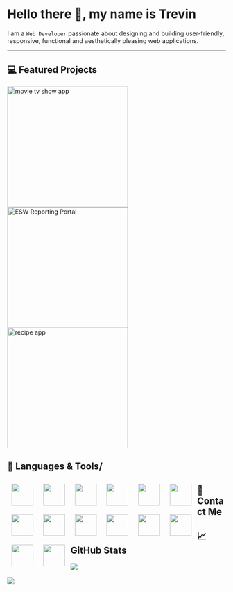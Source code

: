 # Hello there 👋, my name is Trevin

<p>I am a <code>Web Developer</code> passionate about designing and building user-friendly, responsive, functional and aesthetically pleasing web applications. </p>
<hr> 

## 💻 Featured Projects

<p align="left">
   <a href="https://github.com/trevinshu/movietvapp"><img width="278" src="https://denvercoder1-github-readme-stats.vercel.app/api/pin/?username=trevinshu&repo=movietvapp&title_color=70a5fd&icon_color=bf91f3&text_color=38bdae&bg_color=1a1b27&show_icons=false" alt="movie tv show app"/></a> 
   <a href="https://github.com/trevinshu/ESW-Reporting-Portal-Scrubbed"><img width="278" src="https://denvercoder1-github-readme-stats.vercel.app/api/pin/?username=trevinshu&repo=ESW-Reporting-Portal-Scrubbed&title_color=70a5fd&icon_color=bf91f3&text_color=38bdae&bg_color=1a1b27&show_icons=false" alt="ESW Reporting Portal" /></a> 
   <a href="https://github.com/trevinshu/recipeapp"><img width="278" src="https://denvercoder1-github-readme-stats.vercel.app/api/pin/?username=trevinshu&repo=recipeapp&title_color=70a5fd&icon_color=bf91f3&text_color=38bdae&bg_color=1a1b27&show_icons=false" alt="recipe app" /></a>
</p>


## 🧰 Languages & Tools/</h2>

   <img align="left" width="50px" style="padding:10px;" src="https://cdn.jsdelivr.net/gh/devicons/devicon/icons/html5/html5-plain.svg" /> 
   <img align="left" width="50px" style="padding:10px;" src="https://cdn.jsdelivr.net/gh/devicons/devicon/icons/css3/css3-plain.svg" />  
   <img align="left" width="50px" style="padding:10px;" src="https://cdn.jsdelivr.net/gh/devicons/devicon/icons/javascript/javascript-plain.svg" /> 
   <img align="left" width="50px" style="padding:10px;" src="https://cdn.jsdelivr.net/gh/devicons/devicon/icons/sass/sass-original.svg" /> 
   <img align="left" width="50px" style="padding:10px;" src="https://cdn.jsdelivr.net/gh/devicons/devicon/icons/php/php-plain.svg" /> 
   <img align="left" width="50px" style="padding:10px;" src="https://cdn.jsdelivr.net/gh/devicons/devicon/icons/csharp/csharp-plain.svg" /> 
   <img align="left" width="50px" style="padding:10px;" src="https://cdn.jsdelivr.net/gh/devicons/devicon/icons/mysql/mysql-original-wordmark.svg" /> 
   <img align="left" width="50px" style="padding:10px;" src="https://cdn.jsdelivr.net/gh/devicons/devicon/icons/tailwindcss/tailwindcss-original-wordmark.svg" /> 
   <img align="left" width="50px" style="padding:10px;" src="https://cdn.jsdelivr.net/gh/devicons/devicon/icons/bootstrap/bootstrap-plain-wordmark.svg" /> 
   <img align="left" width="50px" style="padding:10px;" src="https://cdn.jsdelivr.net/gh/devicons/devicon/icons/npm/npm-original-wordmark.svg" /> 
   <img align="left" width="50px" style="padding:10px;" src="https://cdn.jsdelivr.net/gh/devicons/devicon/icons/git/git-original-wordmark.svg" /> 
   <img align="left" width="50px" style="padding:10px;" src="https://cdn.jsdelivr.net/gh/devicons/devicon/icons/github/github-original-wordmark.svg" /> 
   <img align="left" width="50px" style="padding:10px;" src="https://cdn.jsdelivr.net/gh/devicons/devicon/icons/vscode/vscode-original.svg" /> 
   <img align="left" width="50px" style="padding:10px;" src="https://cdn.jsdelivr.net/gh/devicons/devicon/icons/figma/figma-original.svg" /> 


## 📲 Contact Me

## 📈 GitHub Stats

<p align="left"> 
   <a href="https://github.com/DenverCoder1/github-readme-streak-stats">
      <img src="https://streak-stats.demolab.com?user=trevinshu&theme=tokyonight" style="margin-right:1rem;"/>
   </a> 
 <br><br>
   <a href="https://github.com/anuraghazra/github-readme-stats"> 
      <img src="https://github-readme-stats.vercel.app/api/top-langs/?username=trevinshu&layout=compact&theme=tokyonight"/>
   </a>
</p>
